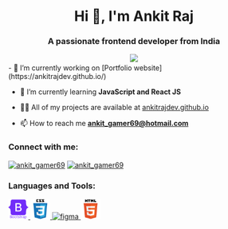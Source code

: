 <h1 align="center">Hi 👋, I'm Ankit Raj</h1>
<h3 align="center">A passionate frontend developer from India</h3>
<div align="center">
  <img src="https://github.com/ankitrajdev/ankitrajdev/assets/144972277/30259b35-08e4-40c0-8763-0b9f39a32bb9" />
  
</div>
- 🔭 I’m currently working on [Portfolio website](https://ankitrajdev.github.io/)

- 🌱 I’m currently learning **JavaScript and React JS**

- 👨‍💻 All of my projects are available at [ankitrajdev.github.io](https://ankitrajdev.github.io/)

- 📫 How to reach me **ankit_gamer69@hotmail.com**

<h3 align="left">Connect with me:</h3>
<p align="left"![web-development-2-YX4ZEeEEnwI13r0K](https://github.com/ankitrajdev/ankitrajdev/assets/144972277/2e53bfe8-8b01-49be-b3d7-e77084f85fab)
>
<a href="https://instagram.com/ankit_gamer69" target="blank"><img align="center" src="https://raw.githubusercontent.com/rahuldkjain/github-profile-readme-generator/master/src/images/icons/Social/instagram.svg" alt="ankit_gamer69" height="30" width="40" /></a>
<a href="https://www.youtube.com/@ankit_gamer69" target="blank"><img align="center" src="https://raw.githubusercontent.com/rahuldkjain/github-profile-readme-generator/master/src/images/icons/Social/youtube.svg" alt="ankit_gamer69" height="30" width="40" /></a>
</p>

<h3 align="left">Languages and Tools:</h3>
<p align="left"> <a href="https://getbootstrap.com" target="_blank" rel="noreferrer"> <img src="https://raw.githubusercontent.com/devicons/devicon/master/icons/bootstrap/bootstrap-plain-wordmark.svg" alt="bootstrap" width="40" height="40"/> </a> <a href="https://www.w3schools.com/css/" target="_blank" rel="noreferrer"> <img src="https://raw.githubusercontent.com/devicons/devicon/master/icons/css3/css3-original-wordmark.svg" alt="css3" width="40" height="40"/> </a> <a href="https://www.figma.com/" target="_blank" rel="noreferrer"> <img src="https://www.vectorlogo.zone/logos/figma/figma-icon.svg" alt="figma" width="40" height="40"/> </a> <a href="https://www.w3.org/html/" target="_blank" rel="noreferrer"> <img src="https://raw.githubusercontent.com/devicons/devicon/master/icons/html5/html5-original-wordmark.svg" alt="html5" width="40" height="40"/> </a> 
